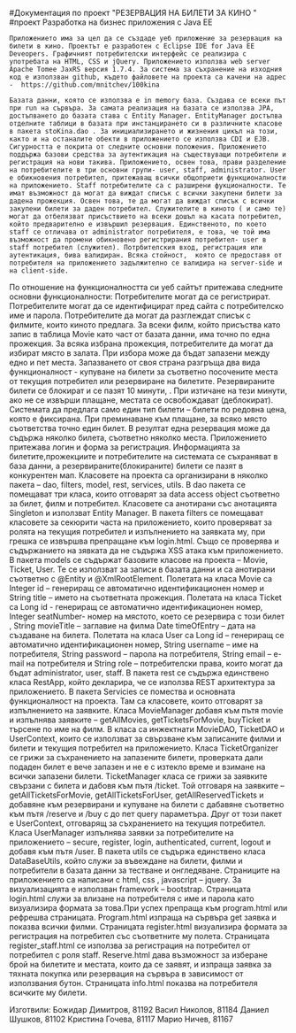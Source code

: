 

#Документация  по проект "РЕЗЕРВАЦИЯ НА БИЛЕТИ ЗА КИНО "
#проект Разработка на бизнес приложения с Java EE

	Приложението има за цел да се създаде уеб приложение за резервация на билети в кино. Проектът е разработен с Eclipse IDE for Java EE Deveopers. Графичният потребителски интерфейс се реализира с употребата на HTML, CSS и jQuery. Приложението използва web server Аpache Тomee JaxRS версия 1.7.4. За система за съхранение на изходния код е използван github, където файловете на проекта са качени на адрес -  https://github.com/mnitchev/100kina

	Базата данни, която се използва е in memory база. Създава се всеки път при run на сървъра. За самата реализация на базата се използва JPA, достъпването до базата става с Entity Manager. EntityManager достъпва отделните таблици в базата при инстанцирането си в различните класове в пакета stoKina.dao . За инициализирането и жизнения цикъл на този, както и на останалите обекти в приложението се използва CDI и EJB. 
	Сигурността е покрита от следните основни положения. Приложението поддържа базови средства за аутентикация на съществуващи потребители и регистрация на нови такива. Приложението, освен това, прави разделение на потребителите в три основни групи- user, staff, administrator. User е обикновения потребител, притежаващ всички общоприети функционалности на приложението. Staff потребителите са с разширени фукционалности. Те имат възможност да могат да виждат списък с всички закупени билети за дадена прожекция. Освен това, те да могат да виждат списък с всички закупени билети за даден потребител. Служителите в киното ( и само те) могат да отбелязват присъствието на всеки дошъл на касата потребител, който предварително е извършил резервация. Единственото, по което staff се отличава от administrator потребителя, е това, че той има възможност да промени обикновено регистрирания потребител- user в staff потребител (служител). Потрбителския вход, регистрация или аутентикация, бива валидиран. Всяка стойност,  която се предоставя от потребителя на приложението задължително се валидира на server-side и на client-side.
По отношение на функционалността си уеб сайтът притежава следните
основни функционалности: 
	Потребителите могат да се регистрират.
	Потребителите могат да се идентифицират пред сайта с потребителско име 	и парола.
	Потребителите да могат да разглеждат списък с филмите, които киното 	предлага. 
	За всеки филм, който присъства като запис в таблица Movie като част от базата данни, има точно по една прожекция.
	За всяка избрана прожекция, потребителите да могат да избират място в залата. При избора може да бъдат запазени между едно и пет места. 	Запазването от своя страна разгръща два вида функционалност - купуване на билети за съответно посочените места от текущия потребител или резервиране на билетите. Резервираните билети се блокират и се пазят 10 минути, . При изтичане на тези минути, ако не се извърши плащане, местата 	се освобождават (деблокират).  Системата да предлага само един тип 	билети – билети по редовна цена, която е фиксирана.
	 При преминаване към плащане, за всяко място съответства точно един 	билет. В резултат една резервация може да съдържа няколко билета, съответно няколко места. Приложението притежава логин и форма за регистрация. Информацията за билетите,прожекциите и потребителите на системата се съхраняват в база данни, а резервираните(блокираните) билети се пазят в конкурентен мап. 
Класовете на проекта са организирани в няколко пакета – dao, filters, model, rest, services, utils. В dao пакета се помещават три класа, които отговарят за data access object съответно за билет, филм и потребител. Класовете са анотирани със анотацията Singleton и използват Entity Manager. В пакета filters се помещават класовете за секюрити часта на приложението, които проверяват за ролята на текущия потребител и изпълнението на заявката му, при грешка се извършва препращане към login.html. Също се проверява и съдържанието на зявката да не съдържа XSS атака към приложението. В пакета models се съдържат базовите класове на проекта – Movie, Ticket, User. Те се използват за записи в базата данни и са анотирани съответно с @Entity и @XmlRootElement. Полетата на класа Movie са Integer id – генериращ се автоматично идентификационен номер и String title – името на съответната прожекция. Полетата на класа Ticket са Long id - генериращ се автоматично идентификационен номер, Integer seatNumber- номер на мястото, което се резервира с този билет , String movieTitle – заглавие на филма  Date timeOfEntry – дата на създаване на билета. Полетата на класа User са Long id – генериращ се автоматично идентификационен номер, String username – име на потребителя, String password – парола на потребителя,  String email – e-mail на потребителя и String role – потребителски права, които могат да бъдат administrator, user, staff. В пакета rest се съдържа единствено класа RestApp, който декларира, че се използва REST архитектура за приложението. В пакета Servicies се помества и основната функционалност на проекта. Там са класовете, които отговарят за изпълнението на заявките. Класа MovieManager добавя към пътя movie и изпълнява заявките – getAllMovies, getTicketsForMovie, buyTicket и търсене по име на филм. В класа са инжектнати MovieDAO, TicketDAO и UserContext, които се използват за свързване към записаните филми и билети и текущия потребител на приложението. Класа TicketOrganizer се грижи за съхранението на запазените билети, проверката дали подаден билет е вече запазен и не е с изтекло време и взимане на всички запазени билети. TicketManager класа се грижи за заявките свързани с билета и дабовя към пътя /ticket. Той отговаря на заявките – getAllTicketsForMovie, getAllTicketsForUser, getAllReservedTickets и добавяне към резервирани и купуване на билети с дабавяне съответно към пътя /reserve и /buy с до пет query параметъра. Друг от този пакет е UserContext, отговарящ за съхранението на текущия потребител. Класа UserManager изпълнява заявки за потребителите на приложението – secure, register, login, authenticated, current, logout и добавя към пътя /user. В пакета utils се съдържа единствено класа DataBaseUtils, който служи за въвеждане на билети, филми и потребители в базата данни за тестване и онгледяване. Страниците на приложението са написани с html, css , javascript – jquery. За визуализацията е използван framework – bootstrap. Страницата login.html служи за влизане на потребителя с име и парола като визуализира формата за това.При успех препраща към program.html или рефрешва страницата. Program.html изпраща на сървъра get заявка и показва всички филми. Страницата register.html визуализира формата за регистрация на потребител със съответните му полета. Страницата register_staff.html се използва за регистрация на потребител от потребител с роля staff. Reserve.html дава възможност за изберане брой на билетите и местата, които да се заявят, и изпраща заявка за тяхната покупка или резервация на сървъра в зависимост от използвания бутон. Страницата info.html показва на потребителя всичките му билети.    


Изготвили:
Божидар Димитров, 81192
Васил Николов, 81184
Даниел Шушков, 81102
Кристина Гочева, 81117
Марио Ничев, 81167
